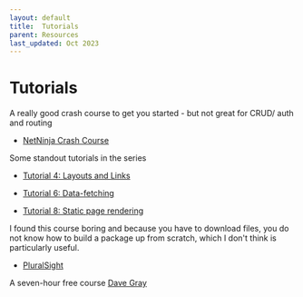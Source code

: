 ```yaml
---
layout: default
title:  Tutorials
parent: Resources
last_updated: Oct 2023
---
```


# Tutorials

A really good crash course to get you started - but not great for CRUD/ auth and routing

- [NetNinja Crash Course](https://www.youtube.com/watch?v=TJQbDPGzm0Y&list=PL4cUxeGkcC9jZIVqmy_QhfQdi6mzQvJnT)

Some standout tutorials in the series

- [Tutorial 4: Layouts and Links](https://www.youtube.com/watch?v=vwg4Wrk-kWE)

- [Tutorial 6: Data-fetching](https://www.youtube.com/watch?v=PAXWRgEo7Ns)

- [Tutorial 8: Static page rendering](https://www.youtube.com/watch?v=ihmyC4Ei2zY&list=PL4cUxeGkcC9jZIVqmy_QhfQdi6mzQvJnT&index=8&t=129s)

I found this course boring and because you have to download files, you do not know how to build a package up from scratch, which I don't think is particularly useful.

- [PluralSight](https://app.pluralsight.com/library/courses/nextjs-13-fundamentals/table-of-contents) 

A seven-hour free course
[Dave Gray](https://www.youtube.com/watch?v=843nec-IvW0)
